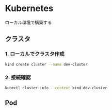 # Kubernetes

ローカル環境で構築する

## クラスタ

### 1. ローカルでクラスタ作成

```sh
kind create cluster --name dev-cluster
```

### 2. 接続確認

```sh
kubectl cluster-info --context kind-dev-cluster
```

## Pod
